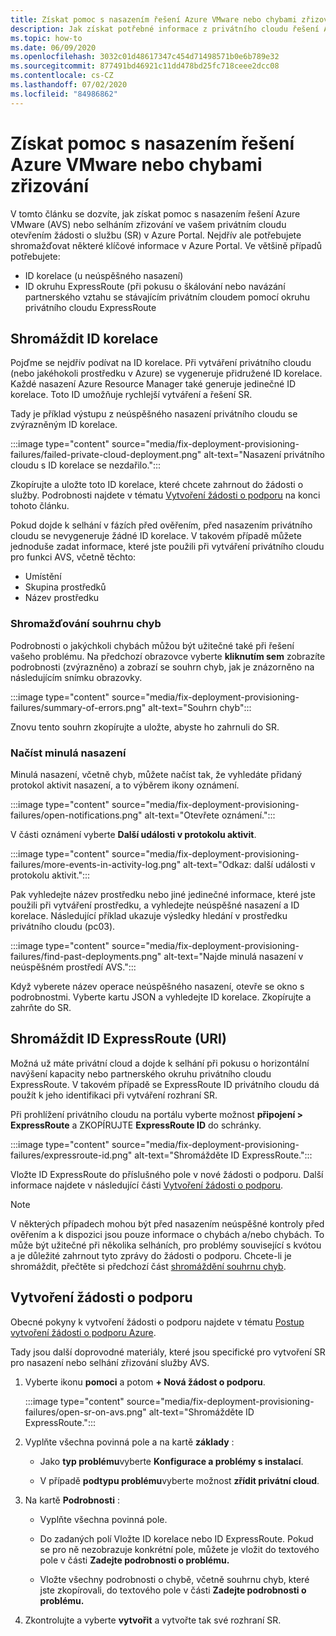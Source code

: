 ```yaml
---
title: Získat pomoc s nasazením řešení Azure VMware nebo chybami zřizování
description: Jak získat potřebné informace z privátního cloudu řešení Azure VMware (AVS) do souboru žádosti o službu pro nasazení nebo selhání zřizování služby AVS
ms.topic: how-to
ms.date: 06/09/2020
ms.openlocfilehash: 3032c01d48617347c454d71498571b0e6b789e32
ms.sourcegitcommit: 877491bd46921c11dd478bd25fc718ceee2dcc08
ms.contentlocale: cs-CZ
ms.lasthandoff: 07/02/2020
ms.locfileid: "84986862"
---
```

# <a name="get-help-with-azure-vmware-solution-deployment-or-provisioning-failures"></a>Získat pomoc s nasazením řešení Azure VMware nebo chybami zřizování

V tomto článku se dozvíte, jak získat pomoc s nasazením řešení Azure VMware (AVS) nebo selháním zřizování ve vašem privátním cloudu otevřením žádosti o službu (SR) v Azure Portal. Nejdřív ale potřebujete shromažďovat některé klíčové informace v Azure Portal. Ve většině případů potřebujete:

- ID korelace (u neúspěšného nasazení)
- ID okruhu ExpressRoute (při pokusu o škálování nebo navázání partnerského vztahu se stávajícím privátním cloudem pomocí okruhu privátního cloudu ExpressRoute

## <a name="collect-the-correlation-id"></a>Shromáždit ID korelace
 
Pojďme se nejdřív podívat na ID korelace. Při vytváření privátního cloudu (nebo jakéhokoli prostředku v Azure) se vygeneruje přidružené ID korelace. Každé nasazení Azure Resource Manager také generuje jedinečné ID korelace. Toto ID umožňuje rychlejší vytváření a řešení SR. 
 
Tady je příklad výstupu z neúspěšného nasazení privátního cloudu se zvýrazněným ID korelace.

:::image type="content" source="media/fix-deployment-provisioning-failures/failed-private-cloud-deployment.png" alt-text="Nasazení privátního cloudu s ID korelace se nezdařilo.":::

Zkopírujte a uložte toto ID korelace, které chcete zahrnout do žádosti o služby. Podrobnosti najdete v tématu [Vytvoření žádosti o podporu](#create-your-support-request) na konci tohoto článku.

Pokud dojde k selhání v fázích před ověřením, před nasazením privátního cloudu se nevygeneruje žádné ID korelace. V takovém případě můžete jednoduše zadat informace, které jste použili při vytváření privátního cloudu pro funkci AVS, včetně těchto:

- Umístění
- Skupina prostředků
- Název prostředku
 
### <a name="collect-a-summary-of-errors"></a>Shromažďování souhrnu chyb

Podrobnosti o jakýchkoli chybách můžou být užitečné také při řešení vašeho problému. Na předchozí obrazovce vyberte **kliknutím sem** zobrazíte podrobnosti (zvýrazněno) a zobrazí se souhrn chyb, jak je znázorněno na následujícím snímku obrazovky.
 
 :::image type="content" source="media/fix-deployment-provisioning-failures/summary-of-errors.png" alt-text="Souhrn chyb":::

Znovu tento souhrn zkopírujte a uložte, abyste ho zahrnuli do SR.
 
### <a name="retrieve-past-deployments"></a>Načíst minulá nasazení

Minulá nasazení, včetně chyb, můžete načíst tak, že vyhledáte přidaný protokol aktivit nasazení, a to výběrem ikony oznámení.

:::image type="content" source="media/fix-deployment-provisioning-failures/open-notifications.png" alt-text="Otevřete oznámení.":::

V části oznámení vyberte **Další události v protokolu aktivit**.

:::image type="content" source="media/fix-deployment-provisioning-failures/more-events-in-activity-log.png" alt-text="Odkaz: další události v protokolu aktivit.":::

Pak vyhledejte název prostředku nebo jiné jedinečné informace, které jste použili při vytváření prostředku, a vyhledejte neúspěšné nasazení a ID korelace. Následující příklad ukazuje výsledky hledání v prostředku privátního cloudu (pc03).
 
:::image type="content" source="media/fix-deployment-provisioning-failures/find-past-deployments.png" alt-text="Najde minulá nasazení v neúspěšném prostředí AVS.":::
 
Když vyberete název operace neúspěšného nasazení, otevře se okno s podrobnostmi. Vyberte kartu JSON a vyhledejte ID korelace. Zkopírujte a zahrňte do SR. 
 
## <a name="collect-the-expressroute-id-uri"></a>Shromáždit ID ExpressRoute (URI)
 
Možná už máte privátní cloud a dojde k selhání při pokusu o horizontální navýšení kapacity nebo partnerského okruhu privátního cloudu ExpressRoute. V takovém případě se ExpressRoute ID privátního cloudu dá použít k jeho identifikaci při vytváření rozhraní SR.

Při prohlížení privátního cloudu na portálu vyberte možnost **připojení > ExpressRoute** a ZKOPÍRUJTE **ExpressRoute ID** do schránky.
 
:::image type="content" source="media/fix-deployment-provisioning-failures/expressroute-id.png" alt-text="Shromážděte ID ExpressRoute."::: 
 
Vložte ID ExpressRoute do příslušného pole v nové žádosti o podporu. Další informace najdete v následující části [Vytvoření žádosti o podporu](#create-your-support-request).
 
> [!NOTE]
> V některých případech mohou být před nasazením neúspěšné kontroly před ověřením a k dispozici jsou pouze informace o chybách a/nebo chybách. To může být užitečné při několika selháních, pro problémy související s kvótou a je důležité zahrnout tyto zprávy do žádosti o podporu. Chcete-li je shromáždit, přečtěte si předchozí část [shromáždění souhrnu chyb](#collect-a-summary-of-errors).

## <a name="create-your-support-request"></a>Vytvoření žádosti o podporu

Obecné pokyny k vytvoření žádosti o podporu najdete v tématu [Postup vytvoření žádosti o podporu Azure](https://docs.microsoft.com/azure/azure-portal/supportability/how-to-create-azure-support-request). 

Tady jsou další doprovodné materiály, které jsou specifické pro vytvoření SR pro nasazení nebo selhání zřizování služby AVS.

1. Vyberte ikonu **pomoci** a potom **+ Nová žádost o podporu**.

    :::image type="content" source="media/fix-deployment-provisioning-failures/open-sr-on-avs.png" alt-text="Shromážděte ID ExpressRoute.":::

2. Vyplňte všechna povinná pole a na kartě **základy** :

    - Jako **typ problému**vyberte **Konfigurace a problémy s instalací**.

    - V případě **podtypu problému**vyberte možnost **zřídit privátní cloud**.

3. Na kartě **Podrobnosti** :

    - Vyplňte všechna povinná pole.

    - Do zadaných polí Vložte ID korelace nebo ID ExpressRoute. Pokud se pro ně nezobrazuje konkrétní pole, můžete je vložit do textového pole v části **Zadejte podrobnosti o problému.**

    - Vložte všechny podrobnosti o chybě, včetně souhrnu chyb, které jste zkopírovali, do textového pole v části **Zadejte podrobnosti o problému.**

4. Zkontrolujte a vyberte **vytvořit** a vytvořte tak své rozhraní SR.
